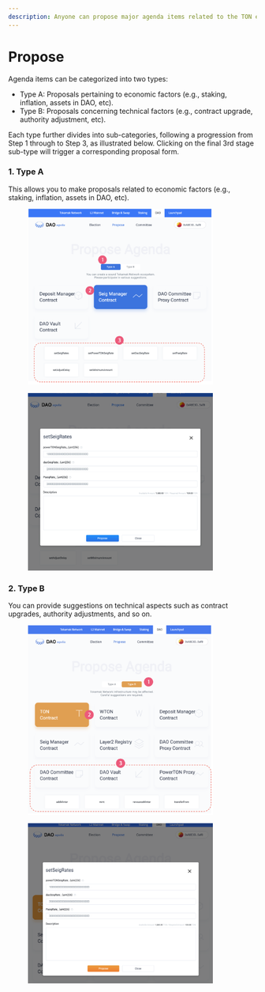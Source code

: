 ```yaml
---
description: Anyone can propose major agenda items related to the TON ecosystem.
---
```


# Propose

Agenda items can be categorized into two types:

* Type A: Proposals pertaining to economic factors (e.g., staking, inflation, assets in DAO, etc).
* Type B: Proposals concerning technical factors (e.g., contract upgrade, authority adjustment, etc).

Each type further divides into sub-categories, following a progression from Step 1 through to Step 3, as illustrated below. Clicking on the final 3rd stage sub-type will trigger a corresponding proposal form.

### 1. Type A

This allows you to make proposals related to economic factors (e.g., staking, inflation, assets in DAO, etc).

<figure><img src="../../../.gitbook/assets/image (27).png" alt="" width="375"><figcaption></figcaption></figure>

<figure><img src="../../../.gitbook/assets/image (29).png" alt="" width="375"><figcaption></figcaption></figure>

### 2. Type B

You can provide suggestions on technical aspects such as contract upgrades, authority adjustments, and so on.

<figure><img src="../../../.gitbook/assets/image (30).png" alt="" width="375"><figcaption></figcaption></figure>

<figure><img src="../../../.gitbook/assets/image (31).png" alt="" width="375"><figcaption></figcaption></figure>
